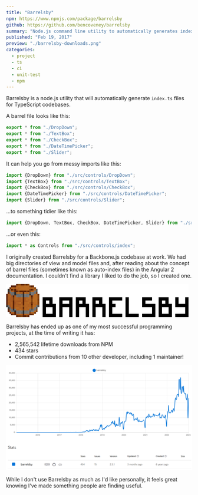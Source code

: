 ```yaml
---
title: "Barrelsby"
npm: https://www.npmjs.com/package/barrelsby
github: https://github.com/bencoveney/barrelsby
summary: "Node.js command line utility to automatically generates index.ts files for typescript codebases."
published: "Feb 19, 2017"
preview: "./barrelsby-downloads.png"
categories:
  - project
  - ts
  - ci
  - unit-test
  - npm
---
```


Barrelsby is a node.js utility that will automatically generate `index.ts` files for TypeScript codebases.

A barrel file looks like this:

```TypeScript
export * from "./DropDown";
export * from "./TextBox";
export * from "./CheckBox";
export * from "./DateTimePicker";
export * from "./Slider";
```

It can help you go from messy imports like this:

```TypeScript
import {DropDown} from "./src/controls/DropDown";
import {TextBox} from "./src/controls/TextBox";
import {CheckBox} from "./src/controls/CheckBox";
import {DateTimePicker} from "./src/controls/DateTimePicker";
import {Slider} from "./src/controls/Slider";
```

...to something tidier like this:

```TypeScript
import {DropDown, TextBox, CheckBox, DateTimePicker, Slider} from "./src/controls";
```

...or even this:

```TypeScript
import * as Controls from "./src/controls/index";
```

I originally created Barrelsby for a Backbone.js codebase at work. We had big directories of view and model files and, after reading about the concept of barrel files (sometimes known as auto-index files) in the Angular 2 documentation. I couldn't find a library I liked to do the job, so I created one.

![Barrelsby Icon](./barrelsby.png "Barrelsby probably didn't need an icon, but I made one anyway")

Barrelsby has ended up as one of my most successful programming projects, at the time of writing it has:

- 2,565,542 lifetime downloads from NPM
- 434 stars
- Commit contributions from 10 other developer, including 1 maintainer!

![Barrelsby Downloads Graph](./barrelsby-downloads.png "6 years of Barrelsby downloads")

While I don't use Barrelsby as much as I'd like personally, it feels great knowing I've made something people are finding useful.
